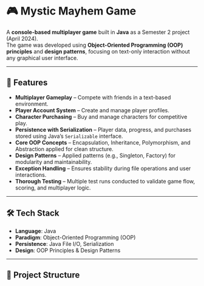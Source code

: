 # 🎮 Mystic Mayhem Game

A **console-based multiplayer game** built in **Java** as a Semester 2 project (April 2024).  
The game was developed using **Object-Oriented Programming (OOP) principles** and **design patterns**, focusing on text-only interaction without any graphical user interface.

---

## 🚀 Features
- **Multiplayer Gameplay** – Compete with friends in a text-based environment.  
- **Player Account System** – Create and manage player profiles.  
- **Character Purchasing** – Buy and manage characters for competitive play.  
- **Persistence with Serialization** – Player data, progress, and purchases stored using Java’s `Serializable` interface.  
- **Core OOP Concepts** – Encapsulation, Inheritance, Polymorphism, and Abstraction applied for clean structure.  
- **Design Patterns** – Applied patterns (e.g., Singleton, Factory) for modularity and maintainability.  
- **Exception Handling** – Ensures stability during file operations and user interactions.  
- **Thorough Testing** – Multiple test runs conducted to validate game flow, scoring, and multiplayer logic.  

---

## 🛠️ Tech Stack
- **Language**: Java  
- **Paradigm**: Object-Oriented Programming (OOP)  
- **Persistence**: Java File I/O, Serialization  
- **Design**: OOP Principles & Design Patterns  

---

## 📂 Project Structure

